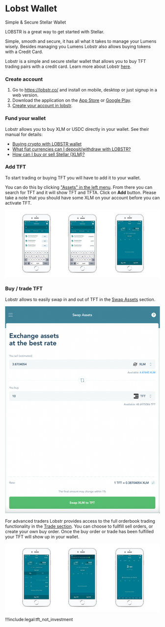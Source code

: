 # Lobst Wallet

Simple & Secure Stellar Wallet

LOBSTR is a great way to get started with Stellar.

Simple, smooth and secure, it has all what it takes to manage your Lumens wisely. Besides managing you Lumens Lobstr also allows buying tokens with a Credit Card.

Lobstr is a simple and secure stellar wallet that allows you to buy TFT trading pairs with a credit card. Learn more about Lobstr [here](https://lobstr.co/).

### Create account

1. Go to https://lobstr.co/ and install on mobile, desktop or just signup in a web version. 
2. Download the application on the [App Store](https://apps.apple.com/us/app/lobstr-stellar-wallet/id1404357892) or [Google Play](https://play.google.com/store/apps/details?id=com.lobstr.client&hl=nl).
3. [Create your account in lobstr](https://lobstr.freshdesk.com/support/solutions/articles/151000001052-how-to-create-an-account-in-lobstr-).

### Fund your wallet

Lobstr allows you to buy XLM or USDC directly in your wallet. See their manual for details:
* [Buying crypto with LOBSTR wallet](https://lobstr.freshdesk.com/support/solutions/articles/151000001053-buying-crypto-with-lobstr-wallet)
* [What fiat currencies can I deposit/withdraw with LOBSTR?](https://lobstr.freshdesk.com/support/solutions/articles/151000001130-what-fiat-currencies-can-i-deposit-withdraw-with-lobstr-)
* [How can I buy or sell Stellar (XLM)?](https://lobstr.freshdesk.com/support/solutions/articles/151000001056-how-can-i-buy-or-sell-stellar-xlm-)

### Add TFT

To start trading or buying TFT you will have to add it to your wallet.

You can do this by clicking ["Assets" in the left menu](https://lobstr.freshdesk.com/support/solutions/articles/151000001061-adding-custom-assets-in-lobstr). From there you can search for TFT and it will show TFT and TFTA. Click on **Add** button. Please take a note that you should have some XLM on your account before you can activate TFT. 

![image alt text](img/lobstr_add_assets.jpg)

### Buy / trade TFT

Lobstr allows to easily swap in and out of TFT in the [Swap Assets](https://lobstr.freshdesk.com/support/solutions/articles/151000001165-how-do-i-quickly-swap-one-asset-to-another-in-lobstr-wallet-) section.

![lobstr_swap](img/lobstr_swap_tft.png)

For advanced traders Lobstr provides access to the full orderbook trading functionality in the [Trade section](https://lobstr.freshdesk.com/support/solutions/articles/151000001080-trading-in-lobstr-wallet). You can choose to fullfill sell orders, or create your own buy order. Once the buy order or trade has been fulfilled your TFT will show up in your wallet.

![image alt text](img/lobstr_trade_tft.jpg)


!!!include:legal:tft_not_investment 
